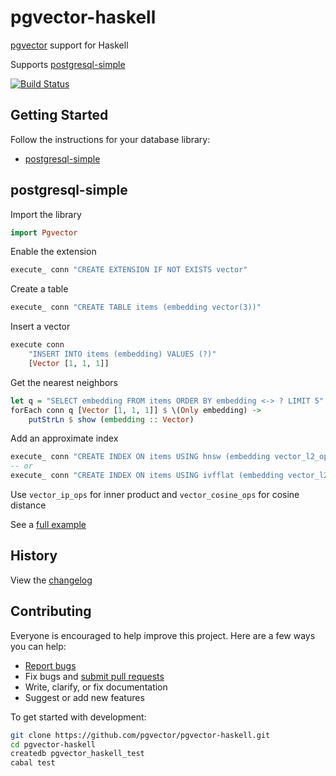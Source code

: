 # pgvector-haskell

[pgvector](https://github.com/pgvector/pgvector) support for Haskell

Supports [postgresql-simple](https://hackage.haskell.org/package/postgresql-simple)

[![Build Status](https://github.com/pgvector/pgvector-haskell/actions/workflows/build.yml/badge.svg)](https://github.com/pgvector/pgvector-haskell/actions)

## Getting Started

Follow the instructions for your database library:

- [postgresql-simple](#postgresql-simple)

## postgresql-simple

Import the library

```haskell
import Pgvector
```

Enable the extension

```haskell
execute_ conn "CREATE EXTENSION IF NOT EXISTS vector"
```

Create a table

```haskell
execute_ conn "CREATE TABLE items (embedding vector(3))"
```

Insert a vector

```haskell
execute conn
    "INSERT INTO items (embedding) VALUES (?)"
    [Vector [1, 1, 1]]
```

Get the nearest neighbors

```haskell
let q = "SELECT embedding FROM items ORDER BY embedding <-> ? LIMIT 5"
forEach conn q [Vector [1, 1, 1]] $ \(Only embedding) ->
    putStrLn $ show (embedding :: Vector)
```

Add an approximate index

```haskell
execute_ conn "CREATE INDEX ON items USING hnsw (embedding vector_l2_ops)"
-- or
execute_ conn "CREATE INDEX ON items USING ivfflat (embedding vector_l2_ops) WITH (lists = 100)"
```

Use `vector_ip_ops` for inner product and `vector_cosine_ops` for cosine distance

See a [full example](test/Main.hs)

## History

View the [changelog](https://github.com/pgvector/pgvector-haskell/blob/master/CHANGELOG.md)

## Contributing

Everyone is encouraged to help improve this project. Here are a few ways you can help:

- [Report bugs](https://github.com/pgvector/pgvector-haskell/issues)
- Fix bugs and [submit pull requests](https://github.com/pgvector/pgvector-haskell/pulls)
- Write, clarify, or fix documentation
- Suggest or add new features

To get started with development:

```sh
git clone https://github.com/pgvector/pgvector-haskell.git
cd pgvector-haskell
createdb pgvector_haskell_test
cabal test
```
